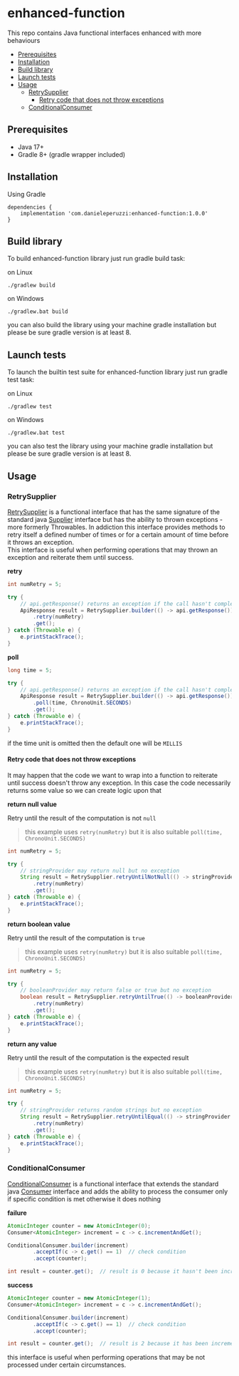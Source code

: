 # enhanced-function
This repo contains Java functional interfaces enhanced with more behaviours

- [Prerequisites](#Prerequisites)
- [Installation](#Installation)
- [Build library](#Build-library)
- [Launch tests](#Launch-tests)
- [Usage](#Usage)
  - [RetrySupplier](#RetrySupplier)
    - [Retry code that does not throw exceptions](#Retry-code-that-does-not-throw-exceptions)
  - [ConditionalConsumer](#ConditionalConsumer)

## Prerequisites

- Java 17+
- Gradle 8+ (gradle wrapper included)

## Installation

Using Gradle

```
dependencies {
    implementation 'com.danieleperuzzi:enhanced-function:1.0.0'
}
```

## Build library

To build enhanced-function library just run gradle build task:

on Linux
```
./gradlew build
```

on Windows
```
./gradlew.bat build
```

you can also build the library using your machine gradle installation but please be sure gradle version is at least 8.

## Launch tests

To launch the builtin test suite for enhanced-function library just run gradle test task:

on Linux
```
./gradlew test
```

on Windows
```
./gradlew.bat test
```

you can also test the library using your machine gradle installation but please be sure gradle version is at least 8.

## Usage

### RetrySupplier

[RetrySupplier][retry-supplier] is a functional interface that has the same signature of the standard java [Supplier][java-supplier]
interface but has the ability to thrown exceptions - more formerly Throwables. In addiction this interface provides methods to retry itself
a defined number of times or for a certain amount of time before it throws an exception.
<br>
This interface is useful when performing operations that may thrown an exception and reiterate them until success.

**retry**

```java
int numRetry = 5;

try {
    // api.getResponse() returns an exception if the call hasn't completed
    ApiResponse result = RetrySupplier.builder(() -> api.getResponse())
        .retry(numRetry)
        .get();
} catch (Throwable e) {
    e.printStackTrace();
}
```

**poll**

```java
long time = 5;

try {
    // api.getResponse() returns an exception if the call hasn't completed
    ApiResponse result = RetrySupplier.builder(() -> api.getResponse())
        .poll(time, ChronoUnit.SECONDS)
        .get();
} catch (Throwable e) {
    e.printStackTrace();
}
```

if the time unit is omitted then the default one will be ```MILLIS```

#### Retry code that does not throw exceptions

It may happen that the code we want to wrap into a function to reiterate until success doesn't throw any exception. In this 
case the code necessarily returns some value so we can create logic upon that

**return null value**

Retry until the result of the computation is not ```null```

> this example uses ```retry(numRetry)``` but it is also suitable ```poll(time, ChronoUnit.SECONDS)```

```java
int numRetry = 5;

try {
    // stringProvider may return null but no exception
    String result = RetrySupplier.retryUntilNotNull(() -> stringProvider.get())
        .retry(numRetry)
        .get();
} catch (Throwable e) {
    e.printStackTrace();
}
```

**return boolean value**

Retry until the result of the computation is ```true```

> this example uses ```retry(numRetry)``` but it is also suitable ```poll(time, ChronoUnit.SECONDS)```

```java
int numRetry = 5;

try {
    // booleanProvider may return false or true but no exception
    boolean result = RetrySupplier.retryUntilTrue(() -> booleanProvider.get())
        .retry(numRetry)
        .get();
} catch (Throwable e) {
    e.printStackTrace();
}
```

**return any value**

Retry until the result of the computation is the expected result

> this example uses ```retry(numRetry)``` but it is also suitable ```poll(time, ChronoUnit.SECONDS)```

```java
int numRetry = 5;

try {
    // stringProvider returns random strings but no exception
    String result = RetrySupplier.retryUntilEqual(() -> stringProvider.get(), "Cat")
        .retry(numRetry)
        .get();
} catch (Throwable e) {
    e.printStackTrace();
}
```

### ConditionalConsumer
[ConditionalConsumer][conditional-consumer] is a functional interface that extends the standard java [Consumer][java-consumer]
interface and adds the ability to process the consumer only if specific condition is met otherwise it does nothing

**failure**

```java
AtomicInteger counter = new AtomicInteger(0);
Consumer<AtomicInteger> increment = c -> c.incrementAndGet();

ConditionalConsumer.builder(increment)
        .acceptIf(c -> c.get() == 1)  // check condition
        .accept(counter);

int result = counter.get();  // result is 0 because it hasn't been incremented
```

**success**

```java
AtomicInteger counter = new AtomicInteger(1);
Consumer<AtomicInteger> increment = c -> c.incrementAndGet();

ConditionalConsumer.builder(increment)
        .acceptIf(c -> c.get() == 1)  // check condition
        .accept(counter);

int result = counter.get();  // result is 2 because it has been incremented
```

this interface is useful when performing operations that may be not processed under certain circumstances.

[retry-supplier]: /lib/src/main/java/com/danieleperuzzi/function/RetrySupplier.java
[conditional-consumer]: /lib/src/main/java/com/danieleperuzzi/function/ConditionalConsumer.java
[java-supplier]: https://docs.oracle.com/javase/8/docs/api/java/util/function/Supplier.html
[java-consumer]: https://docs.oracle.com/javase/8/docs/api/java/util/function/Consumer.html